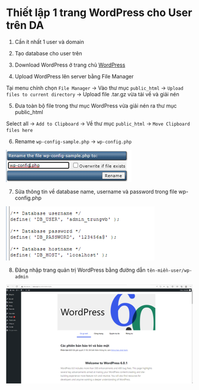 # Thiết lập 1 trang WordPress cho User trên DA

1. Cần ít nhất 1 user và domain

2. Tạo database cho user trên

3. Download WordPress ở trang chủ [WordPress](https://vi.wordpress.org/latest-vi.tar.gz)

4. Upload WordPress lên server bằng File Manager

Tại menu chính chọn ```File Manager``` -> Vào thư mục ```public_html``` -> ```Upload files to current directory``` -> Upload file .tar.gz vừa tải về và giải nén

5. Đưa toàn bộ file trong thư mục WordPress vừa giải nén ra thư mục public_html

Select all -> ```Add to Clipboard``` -> Về thư mục ```public_html``` -> ```Move Clipboard files here```

6. Rename ```wp-config-sample.php``` -> ```wp-config.php```

![](./images/wp_config.png)

7. Sửa thông tin về database name, username và password trong file wp-config.php

![](./images/wp_config_edit.png)

8. Đăng nhập trang quản trị WordPress bằng đường dẫn ```tên-miền-user/wp-admin```

![](./images/wp_admin.png)